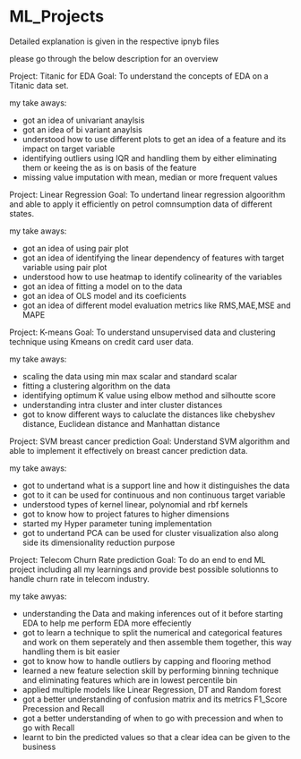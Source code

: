 # ML_Projects
Detailed explanation is given in the respective ipnyb files

please go through the below description for an overview

Project: Titanic for EDA
Goal: To understand the concepts of EDA on a Titanic data set.

my take aways:
* got an idea of univariant anaylsis
* got an idea of bi variant anaylsis
* understood how to use different plots to get an idea of a feature and its impact on target variable
* identifying outliers using IQR and handling them by either eliminating them or keeing the as is on basis of the feature
* missing value imputation with mean, median or more frequent values


Project: Linear Regression
Goal: To undertand linear regression algoorithm and able to apply it efficiently on petrol comnsumption data of different states.

my take aways:
* got an idea of using pair plot
* got an idea of identifying the linear dependency of features with target variable using pair plot
* understood how to use heatmap to identify colinearity of the variables
* got an idea of fitting a model on to the data
* got an idea of OLS model and its coeficients
* got an idea of different model evaluation metrics like RMS,MAE,MSE and MAPE


Project: K-means
Goal: To understand unsupervised data and clustering technique using Kmeans on credit card user data.

my take aways:
* scaling the data using min max scalar and standard scalar
* fitting a clustering algorithm on the data
* identifying optimum K value using elbow method and silhoutte score
* understanding intra cluster and inter cluster distances
* got to know different ways to caluclate the distances like chebyshev distance, Euclidean distance and Manhattan distance


Project: SVM breast cancer prediction
Goal: Understand SVM algorithm and able to implement it effectively on breast cancer prediction data.

my take aways:
* got to undertand what is a support line and how it distinguishes the data
* got to it can be used for continuous and non continuous target variable
* understood types of kernel linear, polynomial and rbf kernels
* got to know how to project fatures to higher dimensions
* started my Hyper parameter tuning implementation
* got to undertand PCA can be used for cluster visualization also along side its dimensionality reduction purpose


Project: Telecom Churn Rate prediction
Goal: To do an end to end ML project including all my learnings and provide best possible solutionns to handle churn rate in telecom industry.

my take awyas:
* understanding the Data and making inferences out of it before starting EDA to help me perform EDA more effeciently
* got to learn a technique to split the numerical and categorical features and work on them seperately and then assemble them together, this way handling them is bit easier
* got to know how to handle outliers by capping and flooring method
* learned a new feature selection skill by performing binning technique and eliminating features which are in lowest percentile bin
* applied multiple models like Linear Regression, DT and Random forest
* got a better understanding of confusion matrix and its metrics F1_Score Precession and Recall
* got a better understanding of when to go with precession and when to go with Recall
* learnt to bin the predicted values so that a clear idea can be given to the business
